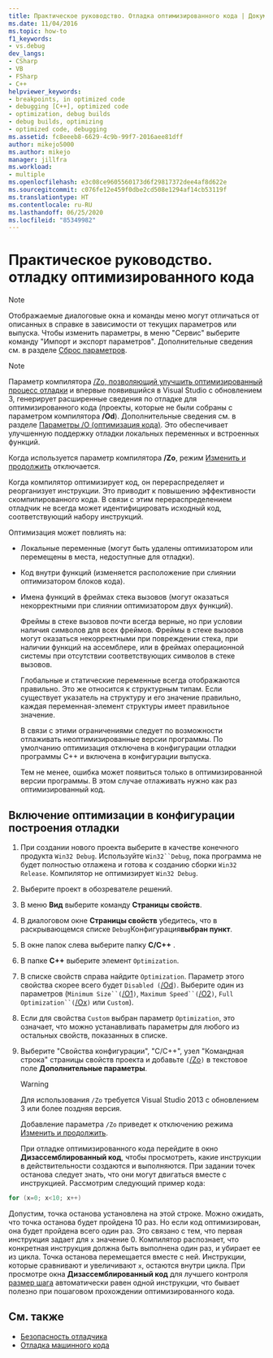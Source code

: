 ```yaml
---
title: Практическое руководство. Отладка оптимизированного кода | Документация Майкрософт
ms.date: 11/04/2016
ms.topic: how-to
f1_keywords:
- vs.debug
dev_langs:
- CSharp
- VB
- FSharp
- C++
helpviewer_keywords:
- breakpoints, in optimized code
- debugging [C++], optimized code
- optimization, debug builds
- debug builds, optimizing
- optimized code, debugging
ms.assetid: fc8eeeb8-6629-4c9b-99f7-2016aee81dff
author: mikejo5000
ms.author: mikejo
manager: jillfra
ms.workload:
- multiple
ms.openlocfilehash: e3c08ce9605560173d6f29817372dee4af8d622e
ms.sourcegitcommit: c076fe12e459f0dbe2cd508e1294af14cb53119f
ms.translationtype: HT
ms.contentlocale: ru-RU
ms.lasthandoff: 06/25/2020
ms.locfileid: "85349982"
---
```

# <a name="how-to-debug-optimized-code"></a>Практическое руководство. отладку оптимизированного кода

> [!NOTE]
> Отображаемые диалоговые окна и команды меню могут отличаться от описанных в справке в зависимости от текущих параметров или выпуска. Чтобы изменить параметры, в меню "Сервис" выберите команду "Импорт и экспорт параметров". Дополнительные сведения см. в разделе [Сброс параметров](../ide/environment-settings.md#reset-settings).

> [!NOTE]
> Параметр компилятора [/Zo, позволяющий улучшить оптимизированный процесс отладки](/cpp/build/reference/zo-enhance-optimized-debugging) и впервые появившийся в Visual Studio с обновлением 3, генерирует расширенные сведения по отладке для оптимизированного кода (проекты, которые не были собраны с параметром компилятора **/Od**). Дополнительные сведения см. в разделе [Параметры /O (оптимизация кода)](/cpp/build/reference/o-options-optimize-code). Это обеспечивает улучшенную поддержку отладки локальных переменных и встроенных функций.
>
> Когда используется параметр компилятора **/Zo**, режим [Изменить и продолжить](../debugger/edit-and-continue-visual-csharp.md) отключается.

 Когда компилятор оптимизирует код, он перераспределяет и реорганизует инструкции. Это приводит к повышению эффективности скомпилированного кода. В связи с этим перераспределением отладчик не всегда может идентифицировать исходный код, соответствующий набору инструкций.

 Оптимизация может повлиять на:

- Локальные переменные (могут быть удалены оптимизатором или перемещены в места, недоступные для отладки).

- Код внутри функций (изменяется расположение при слиянии оптимизатором блоков кода).

- Имена функций в фреймах стека вызовов (могут оказаться некорректными при слиянии оптимизатором двух функций).

  Фреймы в стеке вызовов почти всегда верные, но при условии наличия символов для всех фреймов. Фреймы в стеке вызовов могут оказаться некорректными при повреждении стека, при наличии функций на ассемблере, или в фреймах операционной системы при отсутствии соответствующих символов в стеке вызовов.

  Глобальные и статические переменные всегда отображаются правильно. Это же относится к структурным типам. Если существует указатель на структуру и его значение правильно, каждая переменная-элемент структуры имеет правильное значение.

  В связи с этими ограничениями следует по возможности отлаживать неоптимизированные версии программы. По умолчанию оптимизация отключена в конфигурации отладки программы C++ и включена в конфигурации выпуска.

  Тем не менее, ошибка может появиться только в оптимизированной версии программы. В этом случае отлаживать нужно как раз оптимизированный код.

## <a name="to-turn-on-optimization-in-a-debug-build-configuration"></a>Включение оптимизации в конфигурации построения отладки

1. При создании нового проекта выберите в качестве конечного продукта `Win32 Debug`. Используйте `Win32``Debug`, пока программа не будет полностью отлажена и готова к созданию сборки `Win32 Release`. Компилятор не оптимизирует `Win32 Debug`.

2. Выберите проект в обозревателе решений.

3. В меню **Вид** выберите команду **Страницы свойств**.

4. В диалоговом окне **Страницы свойств** убедитесь, что в раскрывающемся списке `Debug`Конфигурация**выбран пункт**.

5. В окне папок слева выберите папку **C/C++** .

6. В папке **C++** выберите элемент `Optimization`.

7. В списке свойств справа найдите `Optimization`. Параметр этого свойства скорее всего будет `Disabled (`[/Od](/cpp/build/reference/od-disable-debug)`)`. Выберите один из параметров (`Minimum Size``(`[/O1](/cpp/build/reference/o1-o2-minimize-size-maximize-speed)`)`, `Maximum Speed``(`[/O2](/cpp/build/reference/o1-o2-minimize-size-maximize-speed)`)`, `Full Optimization``(`[/Ox](/cpp/build/reference/ox-full-optimization)`)` или `Custom`).

8. Если для свойства `Custom` выбран параметр `Optimization`, это означает, что можно устанавливать параметры для любого из остальных свойств, показанных в списке.

9. Выберите "Свойства конфигурации", "C/C++", узел "Командная строка" страницы свойств проекта и добавьте `(`[/Zo](/cpp/build/reference/zo-enhance-optimized-debugging)`)` в текстовое поле **Дополнительные параметры**.

    > [!WARNING]
    > Для использования `/Zo` требуется Visual Studio 2013 с обновлением 3 или более поздняя версия.
    >
    >  Добавление параметра `/Zo` приведет к отключению режима [Изменить и продолжить](../debugger/edit-and-continue-visual-csharp.md).

   При отладке оптимизированного кода перейдите в окно **Дизассемблированный код**, чтобы просмотреть, какие инструкции в действительности создаются и выполняются. При задании точек останова следует знать, что они могут двигаться вместе с инструкцией. Рассмотрим следующий пример кода:

```cpp
for (x=0; x<10; x++)
```

 Допустим, точка останова установлена на этой строке. Можно ожидать, что точка останова будет пройдена 10 раз. Но если код оптимизирован, она будет пройдена всего один раз. Это связано с тем, что первая инструкция задает для `x` значение 0. Компилятор распознает, что конкретная инструкция должна быть выполнена один раз, и убирает ее из цикла. Точка останова перемещается вместе с ней. Инструкции, которые сравнивают и увеличивают `x`, остаются внутри цикла. При просмотре окна **Дизассемблированный код** для лучшего контроля [размер шага](/previous-versions/visualstudio/visual-studio-2010/ek13f001(v=vs.100)) автоматически равен одной инструкции, что бывает полезно при пошаговом прохождении оптимизированного кода.

## <a name="see-also"></a>См. также

- [Безопасность отладчика](../debugger/debugger-security.md)
- [Отладка машинного кода](../debugger/debugging-native-code.md)